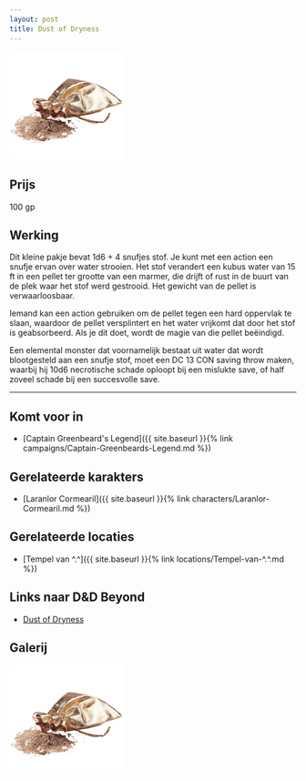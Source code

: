 ```yaml
---
layout: post
title: Dust of Dryness
---
```


<img src="../images/Dust of Dryness.png" alt="Dust of Dryness" width=200>

## Prijs
100 gp

## Werking
Dit kleine pakje bevat 1d6 + 4 snufjes stof. Je kunt met een action een snufje ervan over water strooien. Het stof verandert een kubus water van 15 ft in een pellet ter grootte van een marmer, die drijft of rust in de buurt van de plek waar het stof werd gestrooid. Het gewicht van de pellet is verwaarloosbaar.

Iemand kan een action gebruiken om de pellet tegen een hard oppervlak te slaan, waardoor de pellet versplintert en het water vrijkomt dat door het stof is geabsorbeerd. Als je dit doet, wordt de magie van die pellet beëindigd.

Een elemental monster dat voornamelijk bestaat uit water dat wordt blootgesteld aan een snufje stof, moet een DC 13 CON saving throw maken, waarbij hij 10d6 necrotische schade oploopt bij een mislukte save, of half zoveel schade bij een succesvolle save.

---

## Komt voor in
* [Captain Greenbeard's Legend]({{ site.baseurl }}{% link campaigns/Captain-Greenbeards-Legend.md %})

## Gerelateerde karakters
* [Laranlor Cormearil]({{ site.baseurl }}{% link characters/Laranlor-Cormearil.md %})

## Gerelateerde locaties
* [Tempel van ^.^]({{ site.baseurl }}{% link locations/Tempel-van-^.^.md %})

## Links naar D&D Beyond
* [Dust of Dryness](https://www.dndbeyond.com/magic-items/4624-dust-of-dryness)

## Galerij
<img src="../images/Dust of Dryness.png" alt="Dust of Dryness" width=200>